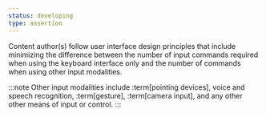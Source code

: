 ```yaml
---
status: developing
type: assertion
---
```


Content author(s) follow user interface design principles that include minimizing the difference between the number of input commands required when using the keyboard interface only and the number of commands when using other input modalities.

:::note
Other input modalities include :term[pointing devices], voice and speech recognition, :term[gesture], :term[camera input], and any other other means of input or control.
:::